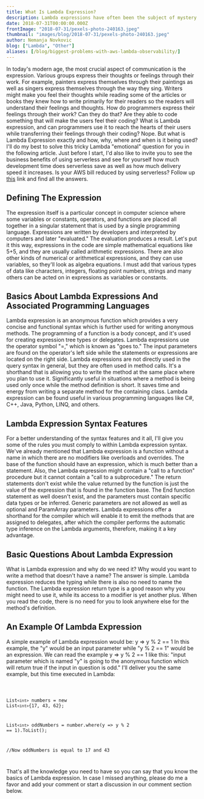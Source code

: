 ```yaml
---
title: What Is Lambda Expression?
description: Lambda expressions have often been the subject of mystery for developers. Here's a short explanation on what they actually are.
date: 2018-07-31T00:00:00.000Z
frontImage: "2018-07-31/pexels-photo-240163.jpeg"
thumbnail: "images/blog/2018-07-31/pexels-photo-240163.jpeg"
author: Nemanja Novkovic
blog: ["Lambda", "Other"]
aliases: [/blog/biggest-problems-with-aws-lambda-observability/]
---
```


In today's modern age, the most crucial aspect of communication is the expression. Various groups express their thoughts or feelings through their work. For example, painters express themselves through their paintings as well as singers express themselves through the way they sing. Writers might make you feel their thoughts while reading some of the articles or books they knew how to write primarily for their readers so the readers will understand their feelings and thoughts. How do programmers express their feelings through their work? Can they do that? Are they able to code something that will make the users feel their coding? What is Lambda expression, and can programmers use it to reach the hearts of their users while transferring their feelings through their coding? Nope. But what is Lambda Expression exactly and how, why, where and when is it being used? I'll do my best to solve this tricky Lambda "emotional" question for you in the following article.
Just before I start, I'd also like to invite you to see the business benefits of using serverless and see for yourself how much development time does serverless save as well as how much delivery speed it increases. Is your AWS bill reduced by using serverless? Follow up [this](https://medium.com/@AnnikaHelendi/serverless-survey-77-delivery-speed-4-dev-workdays-mo-saved-26-aws-monthly-bill-d99174f70663
) link and find all the answers. 

## Defining The Expression

The expression itself is a particular concept in computer science where some variables or constants, operators, and functions are placed all together in a singular statement that is used by a single programming language. Expressions are written by developers and interpreted by computers and later "evaluated." The evaluation produces a result. Let's put it this way, expressions in the code are simple mathematical equations like 5+5, and they are usually called arithmetic expressions. There are also other kinds of numerical or arithmetical expressions, and they can use variables, so they'll look as algebra equations. I must add that various types of data like characters, integers, floating point numbers, strings and many others can be acted on in expressions as variables or constants. 

## Basics About Lambda Expressions And Associated Programming Languages

Lambda expression is an anonymous function which provides a very concise and functional syntax which is further used for writing anonymous methods. The programming of a function is a body concept, and it's used for creating expression tree types or delegates. Lambda expressions use the operator symbol "=," which is known as "goes to." The input parameters are found on the operator's left side while the statements or expressions are located on the right side. Lambda expressions are not directly used in the query syntax in general, but they are often used in method calls. It's a shorthand that is allowing you to write the method at the same place where you plan to use it. Significantly useful in situations where a method is being used only once while the method definition is short. It saves time and energy from writing a separate method for the containing class. Lambda expression can be found useful in various programming languages like C#, C++, Java, Python, LINQ, and others.

## Lambda Expression Syntax Features

For a better understanding of the syntax features and it all, I'll give you some of the rules you must comply to within Lambda expression syntax. We've already mentioned that Lambda expression is a function without a name in which there are no modifiers like overloads and overrides. The base of the function should have an expression, which is much better than a statement. Also, the Lambda expression might contain a "call to a function" procedure but it cannot contain a "call to a subprocedure." The return statements don't exist while the value returned by the function is just the value of the expression that is found in the function base. The End function statement as well doesn't exist, and the parameters must contain specific data types or be inferred. Generic parameters are not allowed as well as optional and ParamArray parameters. Lambda expressions offer a shorthand for the compiler which will enable it to emit the methods that are assigned to delegates, after which the compiler performs the automatic type inference on the Lambda arguments, therefore, making it a key advantage.

## Basic Questions About Lambda Expression

What is Lambda expression and why do we need it? Why would you want to write a method that doesn't have a name? The answer is simple. Lambda expression reduces the typing while there is also no need to name the function. The Lambda expression return type is a good reason why you might need to use it, while its access to a modifier is yet another plus. When you read the code, there is no need for you to look anywhere else for the method's definition. 

## An Example Of Lambda Expression

A simple example of Lambda expression would be: y => y % 2 == 1
In this example, the "y" would be an input parameter while "y % 2 == 1" would be an expression. We can read the example y => y % 2 == 1 like this: "input parameter which is named "y" is going to the anonymous function which will return true if the input in question is odd." I'll deliver you the same example, but this time executed in Lambda:

<code>

List`<int>` numbers = new List`<int>`{17, 43, 62};

List`<int>` oddNumbers = number.where(y => y % 2 == 1).ToList();

//Now oddNumbers is equal to 17 and 43

</code>

That's all the knowledge you need to have so you can say that you know the basics of Lambda expression.
In case I missed anything, please do me a favor and add your comment or start a discussion in our comment section below.
